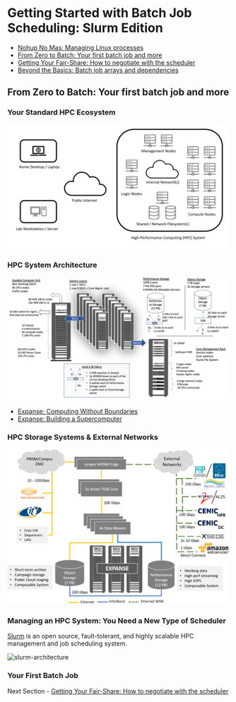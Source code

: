 # Getting Started with Batch Job Scheduling: Slurm Edition

- [Nohup No Mas: Managing Linux processes](NOHUP.md)
- [From Zero to Batch: Your first batch job and more](BATCH.md)
- [Getting Your Fair-Share: How to negotiate with the scheduler](FAIRSHARE.md)
- [Beyond the Basics: Batch job arrays and dependencies](BEYOND.md)

## From Zero to Batch: Your first batch job and more

### Your Standard HPC Ecosystem

![standard-hpc-ecosystem](standard-hpc-ecosystem.jpg)

### HPC System Architecture

![expanse-system-architecture](expanse-system-architecture.png)

- [Expanse: Computing Without Boundaries](https://expanse.sdsc.edu)
- [Expanse: Building a Supercomputer](https://www.youtube.com/watch?v=uNZyg6X_t3s)

### HPC Storage Systems & External Networks

![expanse-storage-external-networks](expanse-storage-external-networks.png)

### Managing an HPC System: You Need a New Type of Scheduler

[Slurm](https://en.wikipedia.org/wiki/Slurm_Workload_Manager) is an open source, fault-tolerant, and highly 
scalable HPC management and job scheduling system.

![slurm-architecture](https://slurm.schedmd.com/arch.gif)

### Your First Batch Job



Next Section - [Getting Your Fair-Share: How to negotiate with the scheduler](FAIRSHARE.md)
